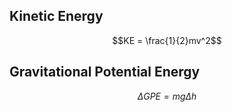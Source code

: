

## Kinetic Energy
$$KE = \frac{1}{2}mv^2$$

## Gravitational Potential Energy

$$ \Delta GPE = mg\Delta h$$


